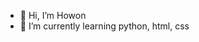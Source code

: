 - 👋 Hi, I’m Howon
- 🌱 I’m currently learning python, html, css
  
<!---
Brokr8362/Brokr8362 is a ✨ special ✨ repository because its `README.md` (this file) appears on your GitHub profile.
You can click the Preview link to take a look at your changes.
--->
